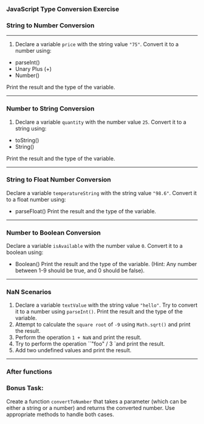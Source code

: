 ### JavaScript Type Conversion Exercise

### String to Number Conversion

---

1. Declare a variable `price` with the string value `"75"`. Convert it to a number using:

- parseInt()
- Unary Plus (+)
- Number()

Print the result and the type of the variable.

---

### Number to String Conversion

1.  Declare a variable `quantity` with the number value `25`. Convert it to a string using:

- toString()
- String()

Print the result and the type of the variable.

---

### String to Float Number Conversion

Declare a variable `temperatureString` with the string value `"98.6"`. Convert it to a float number using:

- parseFloat()
  Print the result and the type of the variable.

---

### Number to Boolean Conversion

Declare a variable `isAvailable` with the number value `0`. Convert it to a boolean using:

- Boolean()
  Print the result and the type of the variable.
  (Hint: Any number between 1-9 should be true, and 0 should be false).

---

### NaN Scenarios

1. Declare a variable `textValue` with the string value `"hello"`. Try to convert it to a number using `parseInt()`. Print the result and the type of the variable.
2. Attempt to calculate the `square root` of `-9` using `Math.sqrt()` and print the result.
3. Perform the operation `1 + NaN` and print the result.
4. Try to perform the operation ``"foo" / 3 `and print the result.
5. Add two undefined values and print the result.

---

### After functions

### Bonus Task:

Create a function `convertToNumber` that takes a parameter (which can be either a string or a number) and returns the converted number. Use appropriate methods to handle both cases.
